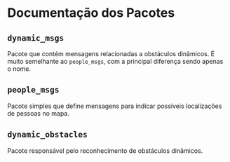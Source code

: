 # Documentação dos Pacotes

## `dynamic_msgs`

Pacote que contém mensagens relacionadas a obstáculos dinâmicos. É muito semelhante ao `people_msgs`, com a principal diferença sendo apenas o nome.

## `people_msgs`

Pacote simples que define mensagens para indicar possíveis localizações de pessoas no mapa.

## `dynamic_obstacles`

Pacote responsável pelo reconhecimento de obstáculos dinâmicos.
